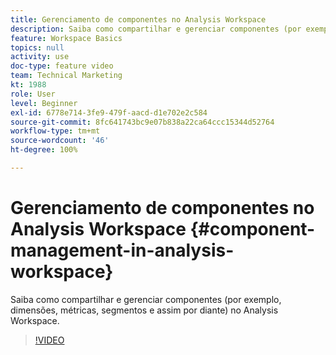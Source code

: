 ```yaml
---
title: Gerenciamento de componentes no Analysis Workspace
description: Saiba como compartilhar e gerenciar componentes (por exemplo, dimensões, métricas, segmentos e assim por diante) no Analysis Workspace.
feature: Workspace Basics
topics: null
activity: use
doc-type: feature video
team: Technical Marketing
kt: 1988
role: User
level: Beginner
exl-id: 6778e714-3fe9-479f-aacd-d1e702e2c584
source-git-commit: 8fc641743bc9e07b838a22ca64ccc15344d52764
workflow-type: tm+mt
source-wordcount: '46'
ht-degree: 100%

---
```


# Gerenciamento de componentes no Analysis Workspace {#component-management-in-analysis-workspace}

Saiba como compartilhar e gerenciar componentes (por exemplo, dimensões, métricas, segmentos e assim por diante) no Analysis Workspace.

>[!VIDEO](https://video.tv.adobe.com/v/33256/?quality=12&learn=on&captions=por_br)
